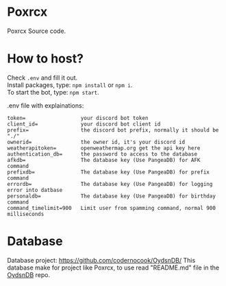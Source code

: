 # Poxrcx
Poxrcx Source code.

# How to host?
Check `.env` and fill it out.\
Install packages, type: `npm install` or `npm i`.\
To start the bot, type: `npm start`.

.env file with explainations:
```env
token=                  your discord bot token
client_id=              your discord bot client id
prefix=                 the discord bot prefix, normally it should be "./"
ownerid=                the owner id, it's your discord id
weatherapitoken=        openweathermap.org get the api key here
authentication_db=      the password to access to the database
afkdb=                  The database key (Use PangeaDB) for AFK command
prefixdb=               The database key (Use PangeaDB) for prefix command
errordb=                The database key (Use PangeaDB) for logging error into datbase
personaldb=             The database key (Use PangeaDB) for birthday command
command_timelimit=900   Limit user from spamming command, normal 900 milliseconds
```

# Database
Database project: https://github.com/codernocook/OydsnDB/
This database make for project like Poxrcx, to use read "README.md" file in the [OydsnDB](https://github.com/codernocook/OydsnDB/) repo.
